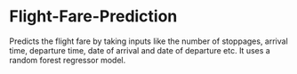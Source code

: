 # Flight-Fare-Prediction
Predicts the flight fare by taking inputs like the number of stoppages, arrival time, departure time, date of arrival and date of departure etc. It uses a random forest regressor model.
